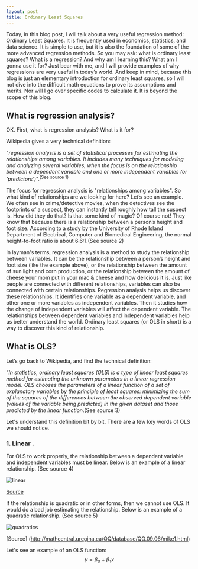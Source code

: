 ```yaml
---
layout: post
title: Ordinary Least Squares
---
```


Today, in this blog post, I will talk about a very useful regression method: Ordinary Least Squares. It is frequently used in economics, statistics, and data science. It is simple to use, but it is also the foundation of some of the more advanced regression methods. So you may ask: what is ordinary least squares? What is a regression? And why am I learning this? What am I gonna use it for? Just bear with me, and I will provide examples of why regressions are very useful in today’s world. And keep in mind, because this blog is just an elementary introduction for ordinary least squares, so I will not dive into the difficult math equations to prove its assumptions and merits. Nor will I go over specific codes to calculate it. It is beyond the scope of this blog.
   
## What is regression analysis?
   
OK. First, what is regression analysis? What is it for?      

Wikipedia gives a very technical definition:      

"*regression analysis is a set of statistical processes for estimating the relationships among variables. It includes many techniques for modeling and analyzing several variables, when the focus is on the relationship between a dependent variable and one or more independent variables (or 'predictors')*".<sup>(See source 1)</sup>
   
The focus for regression analysis is "relationships among variables". So what kind of relationships are we looking for here? Let’s see an example. We often see in crime/detective movies, when the detectives see the footprints of a suspect, they can instantly tell roughly how tall the suspect is. How did they do that? Is that some kind of magic? Of course not! They know that because there is a relationship between a person’s height and foot size. According to a study by the University of Rhode Island Department of Electrical, Computer and Biomedical Engineering, the normal height-to-foot ratio is about 6.6:1.(See source 2)   
    
In layman's terms, regression analysis is a method to study the relationship between variables. It can be the relationship between a person’s height and foot size (like the example above), or the relationship between the amount of sun light and corn production, or the relationship between the amount of cheese your mom put in your mac & cheese and how delicious it is. Just like people are connected with different relationships, variables can also be connected with certain relationships. Regression analysis helps us discover these relationships. It identifies one variable as a dependent variable, and other one or more variables as independent variables. Then it studies how the change of independent variables will affect the dependent variable. The relationships between dependent variables and independent variables help us better understand the world. Ordinary least squares (or OLS in short) is a way to discover this kind of relationship.    
    
## What is OLS?

Let’s go back to Wikipedia, and find the technical definition:  

“*In statistics, ordinary least squares (OLS) is a type of linear least squares method for estimating the unknown parameters in a linear regression model. OLS chooses the parameters of a linear function of a set of explanatory variables by the principle of least squares: minimizing the sum of the squares of the differences between the observed dependent variable (values of the variable being predicted) in the given dataset and those predicted by the linear function*.(See source 3)   

Let's understand this definition bit by bit. There are a few key words of OLS we should notice.       
     
### 1. Linear .   
     
For OLS to work properly, the relationship between a dependent variable and independent variables must be linear. Below is an example of a linear relationship. (See source 4) 

![linear](https://user-images.githubusercontent.com/44696601/65821098-fa9f1200-e1e5-11e9-8353-5dd2db2d6753.jpg)
  
[Source](http://www.360doc.com/content/18/0706/10/15930282_768242401.shtml)  
     
If the relationship is quadratic or in other forms, then we cannot use OLS. It would do a bad job estimating the relationship. Below is an example of a quadratic relationship. (See source 5) 
      
![quadratics](https://user-images.githubusercontent.com/44696601/65821113-2de1a100-e1e6-11e9-93ab-d450b3522077.gif)
     
[Source] (http://mathcentral.uregina.ca/QQ/database/QQ.09.06/mike1.html)

Let's see an example of an OLS function: 
$$y=\beta_0+\beta_1x$$















